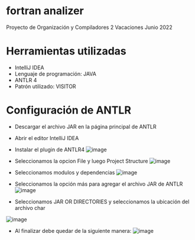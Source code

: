# fortran analizer

Proyecto de Organización y Compiladores 2 Vacaciones Junio 2022

# Herramientas utilizadas

* IntelliJ IDEA
* Lenguaje de programación: JAVA
* ANTLR 4 
* Patrón utilizado: VISITOR

# Configuración de ANTLR

* Descargar el archivo JAR en la página principal de ANTLR
* Abrir el editor IntelliJ IDEA
* Instalar el plugin de ANTLR4 
![image](https://user-images.githubusercontent.com/71232647/200987369-e2f30983-a2c9-455d-a9cd-2320afbecce3.png)

* Seleccionamos la opcion File y luego Project Structure
![image](https://user-images.githubusercontent.com/71232647/200987767-cac9d37f-26e3-487a-8565-d93cf1d95237.png)

* Seleccionamos modulos y dependencias
![image](https://user-images.githubusercontent.com/71232647/200988431-078278d2-a87c-4aaf-a299-15e4210cf92b.png)

* Seleccionamos la opción más para agregar el archivo JAR de ANTLR
![image](https://user-images.githubusercontent.com/71232647/200988687-13778c3c-a4a6-4408-b823-882aeae9d89b.png)

* Seleccionamos JAR OR DIRECTORIES y seleccionamos la ubicación del archivo char

![image](https://user-images.githubusercontent.com/71232647/200994493-e5b19fb6-224c-491c-afea-b0e0524beda4.png)

* Al finalizar debe quedar de la siguiente manera:
![image](https://user-images.githubusercontent.com/71232647/200994668-692abbe2-1efa-45d7-abde-cf2ff7740bd5.png)



